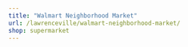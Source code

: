 ```yaml
---
title: "Walmart Neighborhood Market"
url: /lawrenceville/walmart-neighborhood-market/
shop: supermarket
---
```

